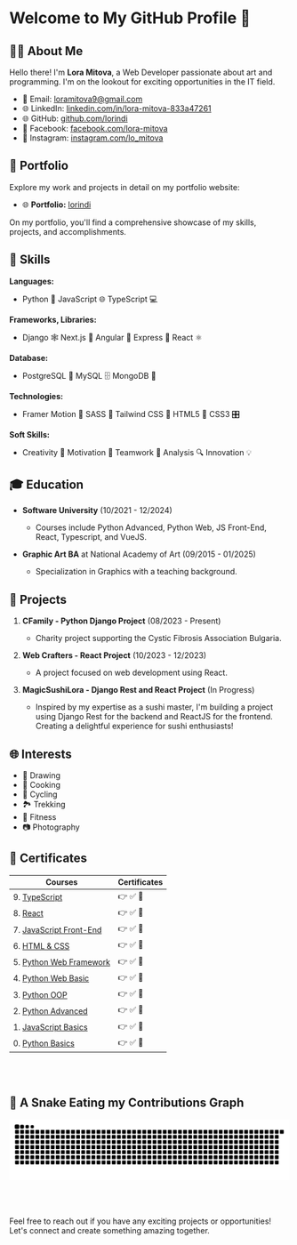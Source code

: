 # Welcome to My GitHub Profile 👋

## 👨‍💻 About Me
Hello there! I'm **Lora Mitova**, a Web Developer passionate about art and programming. I'm on the lookout for exciting opportunities in the IT field. 

- 📧 Email: loramitova9@gmail.com
- 🌐 LinkedIn: [linkedin.com/in/lora-mitova-833a47261](https://www.linkedin.com/in/lora-mitova-833a47261)
- 🌐 GitHub: [github.com/lorindi](https://github.com/lorindi)
- 📘 Facebook: [facebook.com/lora-mitova](https://www.facebook.com/profile.php?id=100073735856715)
- 📘 Instagram: [instagram.com/lo_mitova](https://www.instagram.com/lo_mitova/)

## 🌟 Portfolio
Explore my work and projects in detail on my portfolio website:

- 🌐 **Portfolio:** [lorindi](https://lorindi.vercel.app/)

On my portfolio, you'll find a comprehensive showcase of my skills, projects, and accomplishments.
  
## 🚀 Skills
**Languages:**
- Python 🐍  JavaScript 🌐  TypeScript 💻

**Frameworks, Libraries:**
- Django 🕸️  Next.js 🚀  Angular 📐  Express 🌉 React ⚛️
  
**Database:**
- PostgreSQL 🐘  MySQL 🗄️  MongoDB 🍃

**Technologies:**
- Framer Motion 🎥  SASS 🎨  Tailwind CSS 💨  HTML5 📜  CSS3 🎛️

**Soft Skills:**
- Creativity 🎨  Motivation 🚀  Teamwork 🤝  Analysis 🔍  Innovation 💡


## 🎓 Education
- **Software University** (10/2021 - 12/2024)
  - Courses include Python Advanced, Python Web, JS Front-End, React, Typescript, and VueJS.

- **Graphic Art BA** at National Academy of Art (09/2015 - 01/2025)
  - Specialization in Graphics with a teaching background.

## 💼 Projects
1. **CFamily - Python Django Project** (08/2023 - Present)
   - Charity project supporting the Cystic Fibrosis Association Bulgaria.

2. **Web Crafters - React Project** (10/2023 - 12/2023)
   - A project focused on web development using React.
3. **MagicSushiLora - Django Rest and React Project** (In Progress)
    - Inspired by my expertise as a sushi master, I'm building a project using Django Rest for the backend and ReactJS for the frontend. Creating a delightful experience for sushi enthusiasts!

## 🌐 Interests
- 🎨 Drawing
- 🍳 Cooking
- 🚴 Cycling
- 🏞️ Trekking
- 💪 Fitness
- 📷 Photography

## 📜 Certificates 
| Courses           | 	Certificates                                                     |
| ----------------- | ------------------------------------------------------------------ |
|9.  [TypeScript](https://softuni.bg/Certificates/Details/215498/d68ac7d7)| 👉 ✅ 📃|
|8.  [React](https://softuni.bg/Certificates/Details/197736/bee59b2a) | 👉 ✅ 📃|
|7.  [JavaScript Front-End](https://softuni.bg/Certificates/Details/170702/e4ebec81) | 👉 ✅ 📃|
|6.  [HTML & CSS](https://softuni.bg/Certificates/Details/182398/8fa320ee)| 👉 ✅ 📃|
|5.  [Python Web Framework](https://softuni.bg/Certificates/Details/182398/8fa320ee)| 👉 ✅ 📃|
|4.  [Python Web Basic](https://softuni.bg/Certificates/Details/177869/ae364f64)| 👉 ✅ 📃|
|3.  [Python OOP](https://softuni.bg/Certificates/Details/150379/778f00f2)| 👉 ✅ 📃|
|2.  [Python Advanced](https://softuni.bg/Certificates/Details/152067/65987736)| 👉 ✅ 📃|
|1.  [JavaScript Basics](https://softuni.bg/Certificates/Details/144613/ab055216)| 👉 ✅ 📃|
|0.  [Python Basics](https://softuni.bg/Certificates/Details/118302/075f9e34)| 👉 ✅ 📃|

</br></br>

## 🐍 A Snake Eating my Contributions Graph
	
<p align = "center">
	<img src = "https://github.com/7oSkaaa/7oSkaaa/blob/output/github-contribution-grid-snake.svg?" alt = "Snake Game"/>
</p>

</br></br>




Feel free to reach out if you have any exciting projects or opportunities! Let's connect and create something amazing together.
